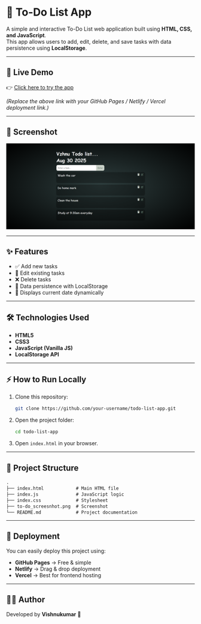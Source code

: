 # 📝 To-Do List App

A simple and interactive To-Do List web application built using **HTML, CSS, and JavaScript**.  
This app allows users to add, edit, delete, and save tasks with data persistence using **LocalStorage**.

---

## 🚀 Live Demo
👉 [Click here to try the app](https://your-username.github.io/todo-list-app/)  

*(Replace the above link with your GitHub Pages / Netlify / Vercel deployment link.)*

---

## 📸 Screenshot
![App Screenshot](./to-do_screesnhot.png)

---

## ✨ Features
- ✅ Add new tasks  
- 📝 Edit existing tasks  
- ❌ Delete tasks  
- 💾 Data persistence with LocalStorage  
- 📅 Displays current date dynamically  

---

## 🛠️ Technologies Used
- **HTML5**  
- **CSS3**  
- **JavaScript (Vanilla JS)**  
- **LocalStorage API**  

---

## ⚡ How to Run Locally
1. Clone this repository:
   ```bash
   git clone https://github.com/your-username/todo-list-app.git
   ```
2. Open the project folder:
   ```bash
   cd todo-list-app
   ```
3. Open `index.html` in your browser.

---

## 📂 Project Structure
```
.
├── index.html            # Main HTML file
├── index.js              # JavaScript logic
├── index.css             # Stylesheet
├── to-do_screesnhot.png  # Screenshot
└── README.md             # Project documentation
```

---

## 📌 Deployment
You can easily deploy this project using:
- **GitHub Pages** → Free & simple  
- **Netlify** → Drag & drop deployment  
- **Vercel** → Best for frontend hosting  

---

## 👨‍💻 Author
Developed by **Vishnukumar** 🚀  


